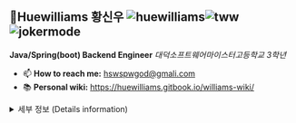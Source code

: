 ## 🎃Huewilliams  황신우  ![huewilliams](https://user-images.githubusercontent.com/37013834/87556037-2a75c280-c6f1-11ea-915e-aa7f553c37bc.jpg)![tww](https://user-images.githubusercontent.com/37013834/87628035-035bd700-c76b-11ea-96c0-bab13ba7e31b.jpg)![jokermode](https://user-images.githubusercontent.com/37013834/87555954-0c0fc700-c6f1-11ea-927d-0ac999ac16bf.jpg)

**Java/Spring(boot) Backend Engineer** *대덕소프트웨어마이스터고등학교 3학년*

* 📫 **How to reach me:** hswspwgod@gmali.com
* 📚 **Personal wiki:** https://huewilliams.gitbook.io/williams-wiki/

<details>
  <summary>세부 정보 (Details information)</summary>

### 🏆 Awards

**`2019 11月`  [STAC (스마틴앱챌린지)](https://tacademy.skplanet.com/front/exhibition/listExhibition.action) 엔터테인먼트부문 최우수상** (📰 [Saucewich 온라인 신문 기사](https://game.donga.com/93628/?fbclid=IwAR0e3PcBtgC525Ge9hRXka2Fic1xFE1h2Jow3Nvl2A91JHNWJsDk6rJG2fU))

**`2018 11月` [사회혁신 IF 해커톤](http://hamkke.org/archives/30449) 후원사 특별상**

**`2018 9月` [WSCW 스마트시티 해커톤](https://www.facebook.com/WorldSmartCityWeek/photos/wscw-2018-스마트시티-해커톤더-나은-우리의-생활을-위해-첨단-기술과-도시환경을-융합한-스마트시티-wscw-2018-스마트시티-해커톤-대회/511952699249392/) 우수상** ( 📰 [수상 온라인 신문 기사](http://www.ikoreanspirit.com/news/articleView.html?idxno=52745) )

**`2018 7月` [카이스트 소나타 캠프](http://gifted.kaist.ac.kr/bbs/board.php?bo_table=notice&wr_id=22) 장려상**

**`2018 4月` [제 4회 하이톤](https://www.facebook.com/highthon/posts/218705695482507/) 대상**

### 📜 History

**`Future 2020 11月~` [(주)마이다스아이티](https://www.midasit.com/)** / *경기도 성남시 분당구 판교*

**`Current 2018 3月 ~ now` [대덕소프트웨어마이스터고등학교](http://dsmhs.djsch.kr/main.do)** / *대전광역시 유성구 장동*

**`2015 3月 ~ 2018 2月` [부산광역시 정보영재교육원](http://www.busanedu.net/talent/)**/ *부산광역시 부산진구*

**`2015 3月 ~ 2018 2月` [용수중학교](http://school.busanedu.net/yongsu-m/main.do)** / *부산광역시 북구 화명동*

**`2013 9月 ~ 2015 2月` [명덕초등학교](http://school.busanedu.net/myd-e/main.do)** /  *부산광역시 북구 화명동*

**`2013 2月 ~ 2013 8月` [SKS (상해한국학교)](http://www.skoschool.com/)** / *상하이 시 민항 구*

**`2012 3月 ~ 2013 2月` [KISB (북경한국국제학교)](http://kisb.net/)** / *베이징 시 차오양 구*

**`2009 3月 ~ 2012 2月` [성남신흥초등학교](http://www.snsh.es.kr/main.php)** / *경기도 성남시 수정구*

</details>